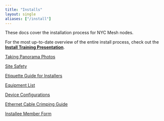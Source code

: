 ```yaml
---
title: "Installs"
layout: single
aliases: ["/install"]
---
```


These docs cover the installation process for NYC Mesh nodes. 

For the most up-to-date overview of the entire install process, check out the **[Install Training Presentation](https://docs.google.com/presentation/d/1fpa24kkC5-hAwxAmz8kdTFDX0s1hxDKZ0aea4BzbN1g/edit?usp=sharing)**.

[Taking Panorama Photos](/installs/panoramas)

[Site Safety](/installs/safety)

[Etiquette Guide for Installers](/installs/etiquette)

[Equipment List](/installs/equipment)

[Device Configurations](/hardware/config)

[Ethernet Cable Crimping Guide](/installs/crimping)

[Installee Member Form](/installs/memberform)
